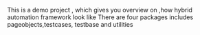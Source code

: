 This is a demo project , which gives you overview on ,how hybrid automation framework look like
There are four packages includes pageobjects,testcases, testbase and utilities
